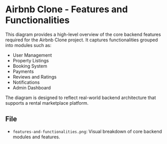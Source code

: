 # Airbnb Clone - Features and Functionalities

This diagram provides a high-level overview of the core backend features required for the Airbnb Clone project. It captures functionalities grouped into modules such as:

- User Management
- Property Listings
- Booking System
- Payments
- Reviews and Ratings
- Notifications
- Admin Dashboard

The diagram is designed to reflect real-world backend architecture that supports a rental marketplace platform.

## File

- `features-and-functionalities.png`: Visual breakdown of core backend modules and features.

